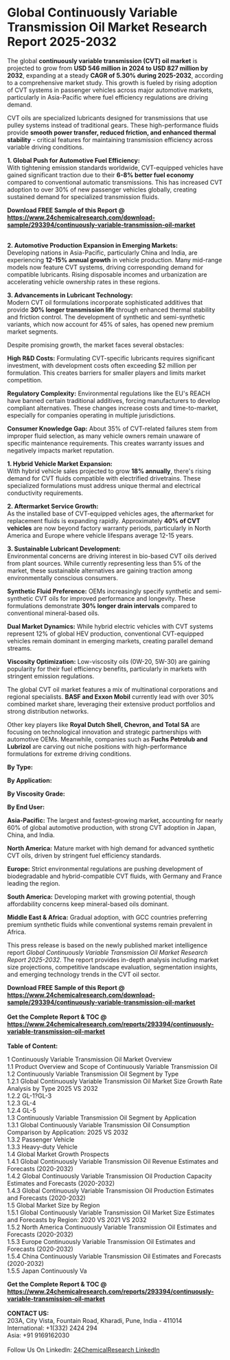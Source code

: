 <h1>Global Continuously Variable Transmission Oil Market Research Report 2025-2032</h1><p>The global <strong>continuously variable transmission (CVT) oil market</strong> is projected to grow from <strong>USD 546 million in 2024 to USD 827 million by 2032</strong>, expanding at a steady <strong>CAGR of 5.30% during 2025-2032</strong>, according to a comprehensive market study. This growth is fueled by rising adoption of CVT systems in passenger vehicles across major automotive markets, particularly in Asia-Pacific where fuel efficiency regulations are driving demand.</p><p>CVT oils are specialized lubricants designed for transmissions that use pulley systems instead of traditional gears. These high-performance fluids provide <strong>smooth power transfer, reduced friction, and enhanced thermal stability</strong> - critical features for maintaining transmission efficiency across variable driving conditions.</p><p><strong>1. Global Push for Automotive Fuel Efficiency:</strong><br>
With tightening emission standards worldwide, CVT-equipped vehicles have gained significant traction due to their <strong>6-8% better fuel economy</strong> compared to conventional automatic transmissions. This has increased CVT adoption to over 30% of new passenger vehicles globally, creating sustained demand for specialized transmission fluids.</p><div><b>Download FREE Sample of this Report @ 
            <a href="https://www.24chemicalresearch.com/download-sample/293394/continuously-variable-transmission-oil-market">
            https://www.24chemicalresearch.com/download-sample/293394/continuously-variable-transmission-oil-market</a></b></div><br><p><strong>2. Automotive Production Expansion in Emerging Markets:</strong><br>
Developing nations in Asia-Pacific, particularly China and India, are experiencing <strong>12-15% annual growth</strong> in vehicle production. Many mid-range models now feature CVT systems, driving corresponding demand for compatible lubricants. Rising disposable incomes and urbanization are accelerating vehicle ownership rates in these regions.</p><p><strong>3. Advancements in Lubricant Technology:</strong><br>
Modern CVT oil formulations incorporate sophisticated additives that provide <strong>30% longer transmission life</strong> through enhanced thermal stability and friction control. The development of synthetic and semi-synthetic variants, which now account for 45% of sales, has opened new premium market segments.</p><p>Despite promising growth, the market faces several obstacles:</p><p><strong>High R&amp;D Costs:</strong> Formulating CVT-specific lubricants requires significant investment, with development costs often exceeding $2 million per formulation. This creates barriers for smaller players and limits market competition.</p><p><strong>Regulatory Complexity:</strong> Environmental regulations like the EU's REACH have banned certain traditional additives, forcing manufacturers to develop compliant alternatives. These changes increase costs and time-to-market, especially for companies operating in multiple jurisdictions.</p><p><strong>Consumer Knowledge Gap:</strong> About 35% of CVT-related failures stem from improper fluid selection, as many vehicle owners remain unaware of specific maintenance requirements. This creates warranty issues and negatively impacts market reputation.</p><p><strong>1. Hybrid Vehicle Market Expansion:</strong><br>
With hybrid vehicle sales projected to grow <strong>18% annually</strong>, there's rising demand for CVT fluids compatible with electrified drivetrains. These specialized formulations must address unique thermal and electrical conductivity requirements.</p><p><strong>2. Aftermarket Service Growth:</strong><br>
As the installed base of CVT-equipped vehicles ages, the aftermarket for replacement fluids is expanding rapidly. Approximately <strong>40% of CVT vehicles</strong> are now beyond factory warranty periods, particularly in North America and Europe where vehicle lifespans average 12-15 years.</p><p><strong>3. Sustainable Lubricant Development:</strong><br>
Environmental concerns are driving interest in bio-based CVT oils derived from plant sources. While currently representing less than 5% of the market, these sustainable alternatives are gaining traction among environmentally conscious consumers.</p><p><strong>Synthetic Fluid Preference:</strong> OEMs increasingly specify synthetic and semi-synthetic CVT oils for improved performance and longevity. These formulations demonstrate <strong>30% longer drain intervals</strong> compared to conventional mineral-based oils.</p><p><strong>Dual Market Dynamics:</strong> While hybrid electric vehicles with CVT systems represent 12% of global HEV production, conventional CVT-equipped vehicles remain dominant in emerging markets, creating parallel demand streams.</p><p><strong>Viscosity Optimization:</strong> Low-viscosity oils (0W-20, 5W-30) are gaining popularity for their fuel efficiency benefits, particularly in markets with stringent emission regulations.</p><p>The global CVT oil market features a mix of multinational corporations and regional specialists. <strong>BASF and Exxon Mobil</strong> currently lead with over 30% combined market share, leveraging their extensive product portfolios and strong distribution networks.</p><p>Other key players like <strong>Royal Dutch Shell, Chevron, and Total SA</strong> are focusing on technological innovation and strategic partnerships with automotive OEMs. Meanwhile, companies such as <strong>Fuchs Petrolub and Lubrizol</strong> are carving out niche positions with high-performance formulations for extreme driving conditions.</p><p><strong>By Type:</strong></p><p><strong>By Application:</strong></p><p><strong>By Viscosity Grade:</strong></p><p><strong>By End User:</strong></p><p><strong>Asia-Pacific:</strong> The largest and fastest-growing market, accounting for nearly 60% of global automotive production, with strong CVT adoption in Japan, China, and India.</p><p><strong>North America:</strong> Mature market with high demand for advanced synthetic CVT oils, driven by stringent fuel efficiency standards.</p><p><strong>Europe:</strong> Strict environmental regulations are pushing development of biodegradable and hybrid-compatible CVT fluids, with Germany and France leading the region.</p><p><strong>South America:</strong> Developing market with growing potential, though affordability concerns keep mineral-based oils dominant.</p><p><strong>Middle East &amp; Africa:</strong> Gradual adoption, with GCC countries preferring premium synthetic fluids while conventional systems remain prevalent in Africa.</p><p>This press release is based on the newly published market intelligence report <em>Global Continuously Variable Transmission Oil Market Research Report 2025-2032</em>. The report provides in-depth analysis including market size projections, competitive landscape evaluation, segmentation insights, and emerging technology trends in the CVT oil sector.</p><div><b>Download FREE Sample of this Report @ 
            <a href="https://www.24chemicalresearch.com/download-sample/293394/continuously-variable-transmission-oil-market">
            https://www.24chemicalresearch.com/download-sample/293394/continuously-variable-transmission-oil-market</a></b></div><br><div><b>Get the Complete Report & TOC @ 
            <a href="https://www.24chemicalresearch.com/reports/293394/continuously-variable-transmission-oil-market">
            https://www.24chemicalresearch.com/reports/293394/continuously-variable-transmission-oil-market</a></b></div><br>
            <b>Table of Content:</b><p>1 Continuously Variable Transmission Oil Market Overview<br />
    1.1 Product Overview and Scope of Continuously Variable Transmission Oil<br />
    1.2 Continuously Variable Transmission Oil Segment by Type<br />
        1.2.1 Global Continuously Variable Transmission Oil Market Size Growth Rate Analysis by Type 2025 VS 2032<br />
        1.2.2 GL-1?GL-3<br />
        1.2.3 GL-4<br />
        1.2.4 GL-5<br />
    1.3 Continuously Variable Transmission Oil Segment by Application<br />
        1.3.1 Global Continuously Variable Transmission Oil Consumption Comparison by Application: 2025 VS 2032<br />
        1.3.2 Passenger Vehicle<br />
        1.3.3 Heavy-duty Vehicle<br />
    1.4 Global Market Growth Prospects<br />
        1.4.1 Global Continuously Variable Transmission Oil Revenue Estimates and Forecasts (2020-2032)<br />
        1.4.2 Global Continuously Variable Transmission Oil Production Capacity Estimates and Forecasts (2020-2032)<br />
        1.4.3 Global Continuously Variable Transmission Oil Production Estimates and Forecasts (2020-2032)<br />
    1.5 Global Market Size by Region<br />
        1.5.1 Global Continuously Variable Transmission Oil Market Size Estimates and Forecasts by Region: 2020 VS 2021 VS 2032<br />
        1.5.2 North America Continuously Variable Transmission Oil Estimates and Forecasts (2020-2032)<br />
        1.5.3 Europe Continuously Variable Transmission Oil Estimates and Forecasts (2020-2032)<br />
        1.5.4 China Continuously Variable Transmission Oil Estimates and Forecasts (2020-2032)<br />
        1.5.5 Japan Continuously Va</p><div><b>Get the Complete Report & TOC @ 
            <a href="https://www.24chemicalresearch.com/reports/293394/continuously-variable-transmission-oil-market">
            https://www.24chemicalresearch.com/reports/293394/continuously-variable-transmission-oil-market</a></b></div><br><b>CONTACT US:</b><br>
            203A, City Vista, Fountain Road, Kharadi, Pune, India - 411014<br>
            International: +1(332) 2424 294<br>
            Asia: +91 9169162030 <br><br>
            Follow Us On LinkedIn: <a href="https://www.linkedin.com/company/24chemicalresearch/">24ChemicalResearch LinkedIn</a>